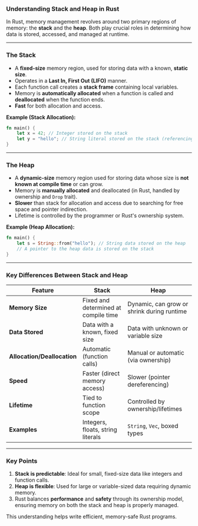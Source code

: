 
### **Understanding Stack and Heap in Rust**

In Rust, memory management revolves around two primary regions of memory: the **stack** and the **heap**. Both play crucial roles in determining how data is stored, accessed, and managed at runtime.

---

### **The Stack**

- A **fixed-size** memory region, used for storing data with a known, **static size**.
- Operates in a **Last In, First Out (LIFO)** manner.
- Each function call creates a **stack frame** containing local variables.
- Memory is **automatically allocated** when a function is called and **deallocated** when the function ends.
- **Fast** for both allocation and access.

**Example (Stack Allocation):**

```rust
fn main() {
    let x = 42; // Integer stored on the stack
    let y = "hello"; // String literal stored on the stack (referencing binary data)
}
```

---

### **The Heap**

- A **dynamic-size** memory region used for storing data whose size is **not known at compile time** or can grow.
- Memory is **manually allocated** and deallocated (in Rust, handled by ownership and `Drop` trait).
- **Slower** than stack for allocation and access due to searching for free space and pointer indirection.
- Lifetime is controlled by the programmer or Rust's ownership system.

**Example (Heap Allocation):**

```rust
fn main() {
    let s = String::from("hello"); // String data stored on the heap
    // A pointer to the heap data is stored on the stack
}
```

---

### **Key Differences Between Stack and Heap**

|**Feature**|**Stack**|**Heap**|
|---|---|---|
|**Memory Size**|Fixed and determined at compile time|Dynamic, can grow or shrink during runtime|
|**Data Stored**|Data with a known, fixed size|Data with unknown or variable size|
|**Allocation/Deallocation**|Automatic (function calls)|Manual or automatic (via ownership)|
|**Speed**|Faster (direct memory access)|Slower (pointer dereferencing)|
|**Lifetime**|Tied to function scope|Controlled by ownership/lifetimes|
|**Examples**|Integers, floats, string literals|`String`, `Vec`, boxed types|

---

### **Key Points**

1. **Stack is predictable**: Ideal for small, fixed-size data like integers and function calls.
2. **Heap is flexible**: Used for large or variable-sized data requiring dynamic memory.
3. Rust balances **performance** and **safety** through its ownership model, ensuring memory on both the stack and heap is properly managed.

This understanding helps write efficient, memory-safe Rust programs.